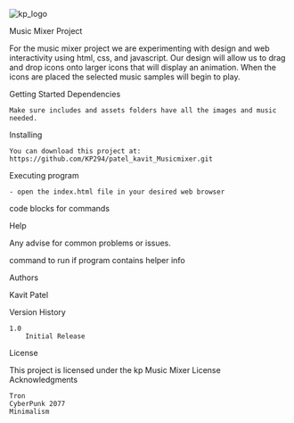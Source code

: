 ![kp_logo](images/kp_logo_readme.svg)

Music Mixer Project

For the music mixer project we are experimenting with design and web interactivity using html, css, and javascript.
Our design will allow us to drag and drop icons onto larger icons that will display an animation. When the icons are placed the selected music samples will begin to play.   

Getting Started
Dependencies

    Make sure includes and assets folders have all the images and music needed.

Installing

    You can download this project at: https://github.com/KP294/patel_kavit_Musicmixer.git

Executing program

    - open the index.html file in your desired web browser

code blocks for commands

Help

Any advise for common problems or issues.

command to run if program contains helper info

Authors

Kavit Patel

Version History

    1.0
        Initial Release

License

This project is licensed under the kp Music Mixer License
Acknowledgments


    Tron
    CyberPunk 2077
    Minimalism
